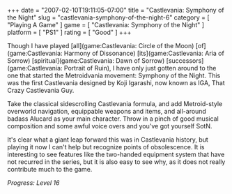 +++
date = "2007-02-10T19:11:05-07:00"
title = "Castlevania: Symphony of the Night"
slug = "castlevania-symphony-of-the-night-6"
category = [ "Playing A Game" ]
game = [ "Castlevania: Symphony of the Night" ]
platform = [ "PS1" ]
rating = [ "Good" ]
+++

Though I have played [all](game:Castlevania: Circle of the Moon) [of](game:Castlevania: Harmony of Dissonance) [its](game:Castlevania: Aria of Sorrow) [spiritual](game:Castlevania: Dawn of Sorrow) [successors](game:Castlevania: Portrait of Ruin), I have only just gotten around to the one that started the Metroidvania movement: Symphony of the Night.  This was the first Castlevania designed by Koji Igarashi, now known as IGA, That Crazy Castlevania Guy.

Take the classical sidescrolling Castlevania formula, and add Metroid-style overworld navigation, equippable weapons and items, and all-around badass Alucard as your main character.  Throw in a pinch of good musical composition and some awful voice overs and you've got yourself SotN.

It's clear what a giant leap forward this was in Castlevania history, but playing it now I can't help but recognize points of obsolescence.  It is interesting to see features like the two-handed equipment system that have not recurred in the series, but it is also easy to see why, as it does not really contribute much to the game.

<i>Progress: Level 16</i>